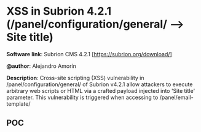 # XSS in Subrion 4.2.1 (/panel/configuration/general/ --> Site title)

**Software link**: Subrion CMS 4.2.1 [https://subrion.org/download/]

**@author**: Alejandro Amorín

**Description**: Cross-site scripting (XSS) vulnerability in /panel/configuration/general/ of Subrion v4.2.1 allow attackers to execute arbitrary web scripts or HTML via a crafted payload injected into 'Site title' parameter. This vulnerability is triggered when accessing to /panel/email-template/

## POC

